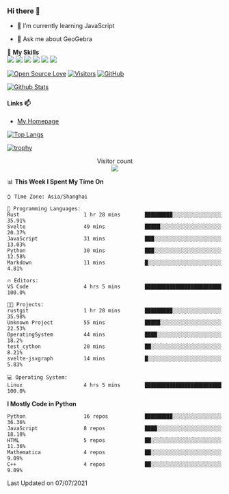 ### Hi there 👋

<!--
**wuyudi/wuyudi** is a ✨ _special_ ✨ repository because its `README.md` (this file) appears on your GitHub profile.

Here are some ideas to get you started:

- 🔭 I’m currently working on ...
- 👯 I’m looking to collaborate on ...
- 🤔 I’m looking for help with ...

- 📫 How to reach me: ...
- 😄 Pronouns: ...
- ⚡ Fun fact: ...
-->

- 🌱 I’m currently learning JavaScript

- 💬 Ask me about GeoGebra

🌟 **My Skills**  
![](https://img.shields.io/badge/-Svelte-3e74a2?style=flat-square&logo=Svelte&logoColor=fff)
![](https://img.shields.io/badge/-TypeScript-3e74a2?style=flat-square&logo=TypeScript&logoColor=fff)
![](https://img.shields.io/badge/-JavaScript-3e74a2?style=flat-square&logo=JavaScript&logoColor=fff)
![](https://img.shields.io/badge/-Python-3e74a2?style=flat-square&logo=Python&logoColor=fff)
![](https://img.shields.io/badge/-Mathematica-3e74a2?style=flat-square&logo=Wolfram&logoColor=fff)
![](https://img.shields.io/badge/-C%2B%2B-3e74a2?style=flat-square&logo=C%2B%2B&logoColor=fff)

[![Open Source Love](https://badges.frapsoft.com/os/v1/open-source.svg?v=103)](https://github.com/wuyudi/)
[![Visitors](https://visitor-badge.glitch.me/badge?page_id=wuyudi.wuyudi)](https://github.com/wuyudi/)
[![GitHub](https://img.shields.io/github/followers/wuyudi.svg?lable=GitHub&style=social)](https://github.com/wuyudi/)

[![Github Stats](https://github-readme-stats.vercel.app/api?username=wuyudi&show_icons=true)](https://github.com/wuyudi/)

#### Links 📫

* [My Homepage](https://wuyudi.github.io/blog/)

[![Top Langs](https://github-readme-stats.vercel.app/api/top-langs/?username=wuyudi&hide=HTML,jupyter%20notebook&layout=compact)](https://github.com/wuyudi/github-readme-stats)

[![trophy](https://github-profile-trophy.vercel.app/?username=wuyudi&theme=onedark)](https://github.com/ryo-ma/github-profile-trophy)

<p align="center"> 
  Visitor count<br>
  <img src="https://profile-counter.glitch.me/wuyudi/count.svg" />
</p>

<!--START_SECTION:waka-->
📊 **This Week I Spent My Time On** 

```text
⌚︎ Time Zone: Asia/Shanghai

💬 Programming Languages: 
Rust                     1 hr 28 mins        █████████░░░░░░░░░░░░░░░░   35.91% 
Svelte                   49 mins             █████░░░░░░░░░░░░░░░░░░░░   20.37% 
JavaScript               31 mins             ███░░░░░░░░░░░░░░░░░░░░░░   13.03% 
Python                   30 mins             ███░░░░░░░░░░░░░░░░░░░░░░   12.58% 
Markdown                 11 mins             █░░░░░░░░░░░░░░░░░░░░░░░░   4.81%

🔥 Editors: 
VS Code                  4 hrs 5 mins        █████████████████████████   100.0%

🐱‍💻 Projects: 
rustgit                  1 hr 28 mins        █████████░░░░░░░░░░░░░░░░   35.98% 
Unknown Project          55 mins             █████░░░░░░░░░░░░░░░░░░░░   22.53% 
OperatingSystem          44 mins             ████░░░░░░░░░░░░░░░░░░░░░   18.2% 
test_cython              20 mins             ██░░░░░░░░░░░░░░░░░░░░░░░   8.21% 
svelte-jsxgraph          14 mins             █░░░░░░░░░░░░░░░░░░░░░░░░   5.83%

💻 Operating System: 
Linux                    4 hrs 5 mins        █████████████████████████   100.0%

```

**I Mostly Code in Python** 

```text
Python                   16 repos            █████████░░░░░░░░░░░░░░░░   36.36% 
JavaScript               8 repos             ████░░░░░░░░░░░░░░░░░░░░░   18.18% 
HTML                     5 repos             ██░░░░░░░░░░░░░░░░░░░░░░░   11.36% 
Mathematica              4 repos             ██░░░░░░░░░░░░░░░░░░░░░░░   9.09% 
C++                      4 repos             ██░░░░░░░░░░░░░░░░░░░░░░░   9.09%

```



 Last Updated on 07/07/2021
<!--END_SECTION:waka-->
